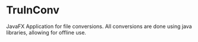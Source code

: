 # TruInConv
JavaFX Application for file conversions. All conversions are done using java libraries, allowing for offline use.
